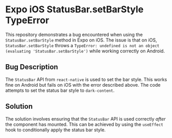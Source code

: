 # Expo iOS StatusBar.setBarStyle TypeError

This repository demonstrates a bug encountered when using the `StatusBar.setBarStyle` method in Expo on iOS. The issue is that on iOS, `StatusBar.setBarStyle` throws a `TypeError: undefined is not an object (evaluating 'StatusBar.setBarStyle')` while working correctly on Android.

## Bug Description

The `StatusBar` API from `react-native` is used to set the bar style.  This works fine on Android but fails on iOS with the error described above.  The code attempts to set the status bar style to `dark-content`.

## Solution

The solution involves ensuring that the `StatusBar` API is used correctly *after* the component has mounted.  This can be achieved by using the `useEffect` hook to conditionally apply the status bar style.